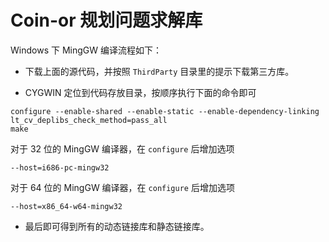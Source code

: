 Coin-or 规划问题求解库
===========

Windows 下 MingGW 编译流程如下：

+ 下载上面的源代码，并按照 `ThirdParty` 目录里的提示下载第三方库。

+ CYGWIN 定位到代码存放目录，按顺序执行下面的命令即可

```
configure --enable-shared --enable-static --enable-dependency-linking lt_cv_deplibs_check_method=pass_all
make
```

对于 32 位的 MingGW 编译器，在 `configure` 后增加选项

```
--host=i686-pc-mingw32
```

对于 64 位的 MingGW 编译器，在 `configure` 后增加选项

```
--host=x86_64-w64-mingw32
```

+ 最后即可得到所有的动态链接库和静态链接库。